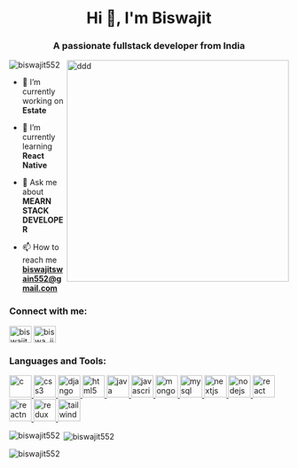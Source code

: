 
<h1 align="center">Hi 👋, I'm Biswajit</h1>
<h3 align="center">A passionate fullstack developer from India</h3>
<img align="right" width="400" alt="ddd" src="https://images.squarespace-cdn.com/content/v1/5769fc401b631bab1addb2ab/1541580975837-LGDSGDVK6EI6PD4KK4W5/python-2.gif">

<p align="left"> <img src="https://komarev.com/ghpvc/?username=biswajit552&label=Profile%20views&color=0e75b6&style=flat" alt="biswajit552" /> </p>

- 🔭 I’m currently working on **Estate**

- 🌱 I’m currently learning **React Native**

- 💬 Ask me about **MEARN STACK DEVELOPER**

- 📫 How to reach me **biswajitswain552@gmail.com**

<h3 align="left">Connect with me:</h3>
<p align="left">
<a href="https://linkedin.com/in/biswajit-swain" target="blank"><img align="center" src="https://www.svgrepo.com/show/448234/linkedin.svg" alt="biswajit-swain" height="30" width="40" /></a>
<a href="https://instagram.com/biswa_jit_official_" target="blank"><img align="center" src="https://www.svgrepo.com/show/452229/instagram-1.svg" alt="biswa_jit_official_" height="30" width="40" /></a>
</p>

<h3 align="left">Languages and Tools:</h3>
<p align="left"> <a href="https://www.cprogramming.com/" target="_blank" rel="noreferrer"> <img src="https://cdn-icons-png.flaticon.com/128/3665/3665923.png" alt="c" width="40" height="40"/> </a> <a href="https://www.w3schools.com/css/" target="_blank" rel="noreferrer"> <img src="https://cdn-icons-png.flaticon.com/128/919/919826.png" alt="css3" width="40" height="40"/> </a> <a href="https://www.djangoproject.com/" target="_blank" rel="noreferrer"> <img src="https://cdn.worldvectorlogo.com/logos/django.svg" alt="django" width="40" height="40"/> </a> <a href="https://www.w3.org/html/" target="_blank" rel="noreferrer"> <img src="https://cdn-icons-png.flaticon.com/128/919/919827.png" alt="html5" width="40" height="40"/> </a> <a href="https://www.java.com" target="_blank" rel="noreferrer"> <img src="https://cdn-icons-png.flaticon.com/128/5968/5968282.png" alt="java" width="40" height="40"/> </a> <a href="https://developer.mozilla.org/en-US/docs/Web/JavaScript" target="_blank" rel="noreferrer"> <img src="https://cdn-icons-png.flaticon.com/128/5968/5968292.png" alt="javascript" width="40" height="40"/> </a> <a href="https://www.mongodb.com/" target="_blank" rel="noreferrer"> <img src="https://www.vectorlogo.zone/logos/mongodb/mongodb-ar21.svg" alt="mongodb" width="40" height="40"/> </a> <a href="https://www.mysql.com/" target="_blank" rel="noreferrer"> <img src="https://cdn-icons-png.flaticon.com/128/919/919836.png" alt="mysql" width="40" height="40"/> </a> <a href="https://nextjs.org/" target="_blank" rel="noreferrer"> <img src="https://uxwing.com/wp-content/themes/uxwing/download/brands-and-social-media/nextjs-icon.png" alt="nextjs" width="40" height="40"/> </a> <a href="https://nodejs.org" target="_blank" rel="noreferrer"> <img src="https://cdn-icons-png.flaticon.com/128/919/919825.png" alt="nodejs" width="40" height="40"/> </a> <a href="https://reactjs.org/" target="_blank" rel="noreferrer"> <img src="https://cdn-icons-png.flaticon.com/128/1126/1126012.png" alt="react" width="40" height="40"/> </a> <a href="https://reactnative.dev/" target="_blank" rel="noreferrer"> <img src="https://img.icons8.com/?size=80&id=Vra58PN2KmI5&format=png" alt="reactnative" width="40" height="40"/> </a> <a href="https://redux.js.org" target="_blank" rel="noreferrer"> <img src="https://img.icons8.com/?size=48&id=jD-fJzVguBmw&format=png" alt="redux" width="40" height="40"/> </a> <a href="https://tailwindcss.com/" target="_blank" rel="noreferrer"> <img src="https://www.vectorlogo.zone/logos/tailwindcss/tailwindcss-icon.svg" alt="tailwind" width="40" height="40"/> </a> </p>

<p><img align="left" src="https://github-readme-stats.vercel.app/api/top-langs?username=biswajit552&show_icons=true&locale=en&layout=compact" alt="biswajit552" /></p>

<p>&nbsp;<img align="center" src="https://github-readme-stats.vercel.app/api?username=biswajit552&show_icons=true&locale=en" alt="biswajit552" /></p>

<p><img align="center" src="https://github-readme-streak-stats.herokuapp.com/?user=biswajit552&" alt="biswajit552" /></p>
